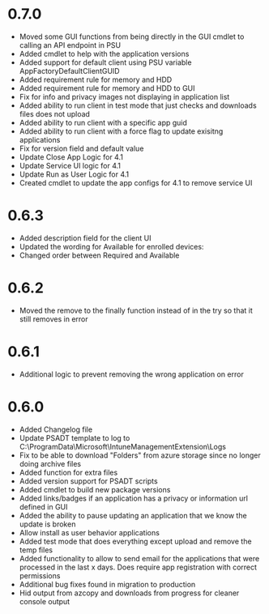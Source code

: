 # 0.7.0

- Moved some GUI functions from being directly in the GUI cmdlet to calling an API endpoint in PSU
- Added cmdlet to help with the application versions
- Added support for default client using PSU variable AppFactoryDefaultClientGUID
- Added requirement rule for memory and HDD
- Added requirement rule for memory and HDD to GUI
- Fix for info and privacy images not displaying in application list
- Added ability to run client in test mode that just checks and downloads files does not upload
- Added ability to run client with a specific app guid
- Added ability to run client with a force flag to update exisitng applications
- Fix for version field and default value
- Update Close App Logic for 4.1
- Update Service UI logic for 4.1
- Update Run as User Logic for 4.1
- Created cmdlet to update the app configs for 4.1 to remove service UI


# 0.6.3

- Added description field for the client UI
- Updated the wording for Available for enrolled devices:
- Changed order between Required and Available

# 0.6.2

- Moved the remove to the finally function instead of in the try so that it still removes in error

# 0.6.1

- Additional logic to prevent removing the wrong application on error

# 0.6.0

- Added Changelog file
- Update PSADT template to log to C:\ProgramData\Microsoft\IntuneManagementExtension\Logs
- Fix to be able to download "Folders" from azure storage since no longer doing archive files
- Added function for extra files
- Added version support for PSADT scripts
- Added cmdlet to build new package versions
- Added links/badges if an application has a privacy or information url defined in GUI
- Added the ability to pause updating an application that we know the update is broken
- Allow install as user behavior applications
- Added test mode that does everything except upload and remove the temp files
- Added functionality to allow to send email for the applications that were processed in the last x days. Does require app registration with correct permissions
- Additional bug fixes found in migration to production
- Hid output from azcopy and downloads from progress for cleaner console output